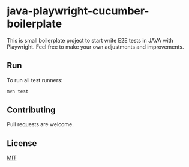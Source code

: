 # java-playwright-cucumber-boilerplate

This is small boilerplate project to start write E2E tests in JAVA with Playwright. Feel free to make your own adjustments and improvements.

## Run

To run all test runners:

```bash
mvn test
```


## Contributing

Pull requests are welcome.


## License

[MIT](https://choosealicense.com/licenses/mit/)